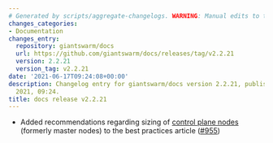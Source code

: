 ```yaml
---
# Generated by scripts/aggregate-changelogs. WARNING: Manual edits to this files will be overwritten.
changes_categories:
- Documentation
changes_entry:
  repository: giantswarm/docs
  url: https://github.com/giantswarm/docs/releases/tag/v2.2.21
  version: 2.2.21
  version_tag: v2.2.21
date: '2021-06-17T09:24:08+00:00'
description: Changelog entry for giantswarm/docs version 2.2.21, published on 17 June
  2021, 09:24.
title: docs release v2.2.21
---
```


- Added recommendations regarding sizing of [control plane nodes](https://docs.giantswarm.io/kubernetes/best-practices/#control-plane-nodes) (formerly master nodes) to the best practices article ([#955](https://github.com/giantswarm/docs/pull/955))
